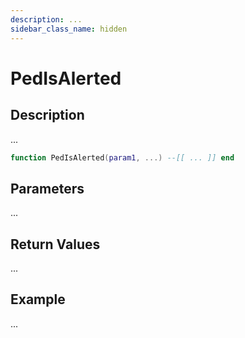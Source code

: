 ```yaml
---
description: ...
sidebar_class_name: hidden
---
```


# PedIsAlerted

## Description

...

```lua
function PedIsAlerted(param1, ...) --[[ ... ]] end
```

## Parameters

...

## Return Values

...

## Example

...

